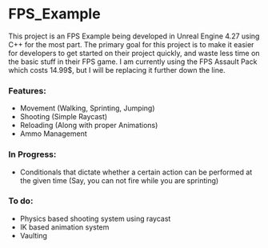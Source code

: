 # FPS_Example

This project is an FPS Example being developed in Unreal Engine 4.27 using C++ for the most part. The primary goal for this project is to make it easier for developers to get started on their project quickly, and waste less time on the basic stuff in their FPS game.
I am currently using the FPS Assault Pack which costs 14.99$, but I will be replacing it further down the line.

### Features:
 - Movement (Walking, Sprinting, Jumping)
 - Shooting (Simple Raycast)
 - Reloading (Along with proper Animations)
 - Ammo Management

 ### In Progress:
 - Conditionals that dictate whether a certain action can be performed at the given time (Say, you can not fire while you are sprinting)

### To do:
 - Physics based shooting system using raycast
 - IK based animation system
 - Vaulting
